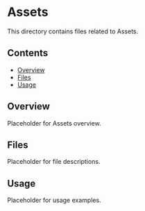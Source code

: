 # Assets

This directory contains files related to Assets.

## Contents

- [Overview](#overview)
- [Files](#files)
- [Usage](#usage)

## Overview

Placeholder for Assets overview.

## Files

Placeholder for file descriptions.

## Usage

Placeholder for usage examples.
